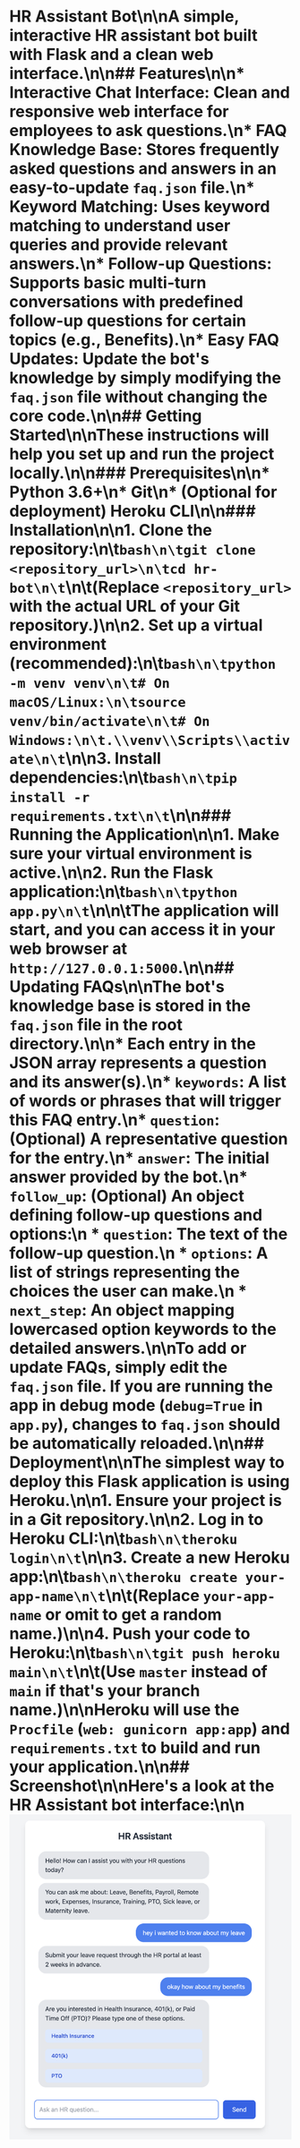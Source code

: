 # HR Assistant Bot\n\nA simple, interactive HR assistant bot built with Flask and a clean web interface.\n\n## Features\n\n*   **Interactive Chat Interface:** Clean and responsive web interface for employees to ask questions.\n*   **FAQ Knowledge Base:** Stores frequently asked questions and answers in an easy-to-update `faq.json` file.\n*   **Keyword Matching:** Uses keyword matching to understand user queries and provide relevant answers.\n*   **Follow-up Questions:** Supports basic multi-turn conversations with predefined follow-up questions for certain topics (e.g., Benefits).\n*   **Easy FAQ Updates:** Update the bot's knowledge by simply modifying the `faq.json` file without changing the core code.\n\n## Getting Started\n\nThese instructions will help you set up and run the project locally.\n\n### Prerequisites\n\n*   Python 3.6+\n*   Git\n*   (Optional for deployment) Heroku CLI\n\n### Installation\n\n1.  **Clone the repository:**\n\t```bash\n\tgit clone <repository_url>\n\tcd hr-bot\n\t```\n\t(Replace `<repository_url>` with the actual URL of your Git repository.)\n\n2.  **Set up a virtual environment (recommended):**\n\t```bash\n\tpython -m venv venv\n\t# On macOS/Linux:\n\tsource venv/bin/activate\n\t# On Windows:\n\t.\\venv\\Scripts\\activate\n\t```\n\n3.  **Install dependencies:**\n\t```bash\n\tpip install -r requirements.txt\n\t```\n\n### Running the Application\n\n1.  **Make sure your virtual environment is active.**\n\n2.  **Run the Flask application:**\n\t```bash\n\tpython app.py\n\t```\n\n\tThe application will start, and you can access it in your web browser at `http://127.0.0.1:5000`.\n\n## Updating FAQs\n\nThe bot's knowledge base is stored in the `faq.json` file in the root directory.\n\n*   Each entry in the JSON array represents a question and its answer(s).\n*   `keywords`: A list of words or phrases that will trigger this FAQ entry.\n*   `question`: (Optional) A representative question for the entry.\n*   `answer`: The initial answer provided by the bot.\n*   `follow_up`: (Optional) An object defining follow-up questions and options:\n    *   `question`: The text of the follow-up question.\n    *   `options`: A list of strings representing the choices the user can make.\n    *   `next_step`: An object mapping lowercased option keywords to the detailed answers.\n\nTo add or update FAQs, simply edit the `faq.json` file. If you are running the app in debug mode (`debug=True` in `app.py`), changes to `faq.json` should be automatically reloaded.\n\n## Deployment\n\nThe simplest way to deploy this Flask application is using Heroku.\n\n1.  **Ensure your project is in a Git repository.**\n\n2.  **Log in to Heroku CLI:**\n\t```bash\n\theroku login\n\t```\n\n3.  **Create a new Heroku app:**\n\t```bash\n\theroku create your-app-name\n\t```\n\t(Replace `your-app-name` or omit to get a random name.)\n\n4.  **Push your code to Heroku:**\n\t```bash\n\tgit push heroku main\n\t```\n\t(Use `master` instead of `main` if that's your branch name.)\n\nHeroku will use the `Procfile` (`web: gunicorn app:app`) and `requirements.txt` to build and run your application.\n\n## Screenshot\n\nHere's a look at the HR Assistant bot interface:\n\n![HR Assistant Bot Screenshot](static/image.png) 